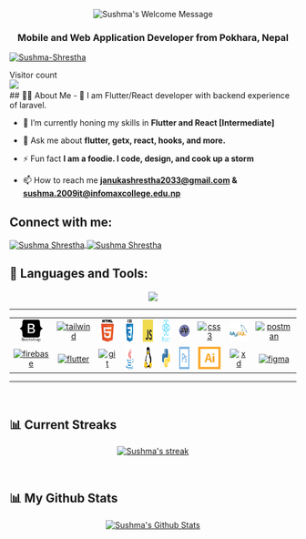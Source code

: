 
<p align="center">
		<img alt="Sushma's Welcome Message"
			 src="https://readme-typing-svg.herokuapp.com?size=30&background=45E5FF00&center=true&vCenter=true&lines=%F0%9F%91%8B%F0%9F%8F%BC+Hi+there!+I'm+Sushma">
  <br />
</p>
<h3 align="center">Mobile and Web Application Developer from Pokhara, Nepal</h3>

<p align="left"> <a href="https://github.com/ryo-ma/github-profile-trophy"><img src="https://github-profile-trophy.vercel.app/?username=Sushma-Shrestha" alt="Sushma-Shrestha" /></a> </p>
<div>
     Visitor count<br>
    <img src="https://profile-counter.glitch.me/Sushma-Shrestha/count.svg" />
</div>
## 🙋‍♂️ About Me
- 📱 I am Flutter/React developer with backend experience of laravel.

- 🌱 I’m currently honing my skills in **Flutter and React [Intermediate]**

- 💬 Ask me about **flutter, getx, react, hooks, and more.**

- ⚡ Fun fact **I am a foodie. I code, design, and cook up a storm**

- 📫 How to reach me **janukashrestha2033@gmail.com & sushma.2009it@infomaxcollege.edu.np**

## Connect with me:
<p align="left">
    <a href="https://twitter.com/SushmaS04828202" target="blank">
        <img align="center" src="https://raw.githubusercontent.com/rahuldkjain/github-profile-readme-generator/master/src/images/icons/Social/twitter.svg" alt="Sushma Shrestha" height="30" width="40" />
    </a>
    <a href = "https://www.linkedin.com/in/sushma-shrestha-67a0a4236/" target="blank">
        <img align="center" src="https://img.icons8.com/fluent/48/000000/linkedin.png" alt="Sushma Shrestha" height="30" width="40" />
    </a>
</p>

## 🚀 Languages and Tools:

<div align="center">
    <img align="center" src="https://github-readme-stats.vercel.app/api/top-langs/?username=Sushma-Shrestha&layout=compact" />
 </div>
 <hr>

<table style="margin: auto;" align="center">
    <tr>
        <td align="center" width="96">
            <a href="https://getbootstrap.com" target="_blank" rel="noreferrer"> 
                <img src="https://raw.githubusercontent.com/devicons/devicon/master/icons/bootstrap/bootstrap-plain-wordmark.svg" alt="bootstrap" width="40" height="40"/>
            </a> 
        </td>
        <td align="center" width="96">
            <a href="https://tailwindcss.com/" target="_blank" rel="noreferrer"> 
                <img src="https://www.vectorlogo.zone/logos/tailwindcss/tailwindcss-icon.svg" alt="tailwind" width="40" height="40"/> 
            </a> 
        </td>
        <td align="center" width="96">
            <a href="https://www.w3.org/html/" target="_blank" rel="noreferrer"> 
                <img src="https://raw.githubusercontent.com/devicons/devicon/master/icons/html5/html5-original-wordmark.svg" alt="html5" width="40" height="40"/> 
            </a> 
       </td>
        <td align="center" width="96">
            <a href="https://www.w3schools.com/css/" target="_blank" rel="noreferrer"> 
                <img src="https://raw.githubusercontent.com/devicons/devicon/master/icons/css3/css3-original-wordmark.svg" alt="css3" width="40" height="40"/> 
            </a> 
        </td>
        <td align="center" width="96">
            <a href="https://developer.mozilla.org/en-US/docs/Web/JavaScript" target="_blank" rel="noreferrer"> 
                <img src="https://raw.githubusercontent.com/devicons/devicon/master/icons/javascript/javascript-original.svg" alt="javascript" width="40" height="40"/> 
            </a> 
       </td>
        <td align="center" width="96">
        <a href="https://reactjs.org/" target="_blank" rel="noreferrer"> 
            <img src="https://raw.githubusercontent.com/devicons/devicon/master/icons/react/react-original-wordmark.svg" alt="react" width="40" height="40"/> 
        </a> 
        </td>
        <td align="center" width="96">
            <a href="https://www.php.net" target="_blank" rel="noreferrer"> 
                <img src="https://raw.githubusercontent.com/devicons/devicon/master/icons/php/php-original.svg" alt="php" width="40" height="40"/> 
            </a> 
        </td>
        <td align="center" width="96">
            <a href="https://laravel.com" target="_blank" rel="noreferrer"> 
                <img src="https://upload.wikimedia.org/wikipedia/commons/9/9a/Laravel.svg" alt="css3" width="40" height="40" /> 
            </a>
        </td>
        <td align="center" width="96">
            <a href="https://www.mysql.com/" target="_blank" rel="noreferrer"> 
                <img src="https://raw.githubusercontent.com/devicons/devicon/master/icons/mysql/mysql-original-wordmark.svg" alt="mysql" width="40" height="40"/> 
            </a> 
        </td>
        <td align="center" width="96">
            <a href="https://postman.com" target="_blank" rel="noreferrer"> 
                <img src="https://www.vectorlogo.zone/logos/getpostman/getpostman-icon.svg" alt="postman" width="40" height="40"/> 
            </a> 
        </td>
    </tr>
    <tr>
       <td align="center" width="96">
            <a href="https://firebase.google.com/" target="_blank" rel="noreferrer"> 
                <img src="https://www.vectorlogo.zone/logos/firebase/firebase-icon.svg" alt="firebase" width="40" height="40"/> 
            </a> 
       </td>
       <td align="center" width="96">
            <a href="https://flutter.dev" target="_blank" rel="noreferrer"> 
                <img src="https://www.vectorlogo.zone/logos/flutterio/flutterio-icon.svg" alt="flutter" width="40" height="40"/> 
            </a> 
       </td>
       <td align="center" width="96">
            <a href="https://git-scm.com/" target="_blank" rel="noreferrer"> 
                <img src="https://www.vectorlogo.zone/logos/git-scm/git-scm-icon.svg" alt="git" width="40" height="40"/> 
            </a> 
        </td>
       <td align="center" width="96">
            <a href="https://www.java.com" target="_blank" rel="noreferrer"> 
                <img src="https://raw.githubusercontent.com/devicons/devicon/master/icons/java/java-original.svg" alt="java" width="40" height="40"/> 
            </a> 
       </td>
       <td align="center" width="96">
            <a href="https://www.linux.org/" target="_blank" rel="noreferrer"> 
                <img src="https://raw.githubusercontent.com/devicons/devicon/master/icons/linux/linux-original.svg" alt="linux" width="40" height="40"/> 
            </a> 
       </td>
        <td align="center" width="96">
            <a href="https://www.python.org" target="_blank" rel="noreferrer"> 
                <img src="https://raw.githubusercontent.com/devicons/devicon/master/icons/python/python-original.svg" alt="python" width="40" height="40"/> 
            </a> 
        </td>
        <td align="center" width="96">
            <a href="https://www.photoshop.com/en" target="_blank" rel="noreferrer"> 
                <img src="https://raw.githubusercontent.com/devicons/devicon/master/icons/photoshop/photoshop-line.svg" alt="photoshop" width="40" height="40"/> 
            </a> 
        </td>
        <td align="center" width="96">
            <a href="https://www.adobe.com/products/illustrator.html" target="_blank" rel="noreferrer"> 
                <img src="https://raw.githubusercontent.com/devicons/devicon/master/icons/illustrator/illustrator-line.svg" alt="illustrator" width="40" height="40"/> 
            </a> 
        </td>
        <td align="center" width="96">
            <a href="https://www.adobe.com/products/xd.html" target="_blank" rel="noreferrer"> 
                <img src="https://cdn.worldvectorlogo.com/logos/adobe-xd.svg" alt="xd" width="40" height="40"/> 
            </a> 
        </td>
        <td align="center" width="96">
            <a href="https://www.figma.com/" target="_blank" rel="noreferrer"> <img src="https://www.vectorlogo.zone/logos/figma/figma-icon.svg" alt="figma" width="40" height="40"/>
            </a> 
        </td>
    </tr>
    </table>
<hr><br/>

## 📊 Current Streaks

<p align="center">
    <a href="https://github-readme-streak-stats.herokuapp.com/?user=sushma-shrestha&theme=black-ice&hide_border=true&stroke=0000&background=060A0CD0">
        <img title="🔥 Get streak stats for your profile at git.io/streak-stats" alt="Sushma's streak" src="https://github-readme-streak-stats.herokuapp.com/?user=sushma-shrestha&theme=black-ice&hide_border=true&stroke=0000&background=060A0CD0"/>
    </a>
</p><br/>

## 📊 My Github Stats

 <p align="center">
    <a href="https://github-readme-stats.vercel.app/api?username=sushma-shrestha&show_icons=true&count_private=true&theme=react&hide_border=true&bg_color=0D1117"><img alt="Sushma's Github Stats" src="https://github-readme-stats.vercel.app/api?username=sushma-shrestha&show_icons=true&count_private=true&theme=react&hide_border=true&bg_color=0D1117" /></a>
    </p>
  


